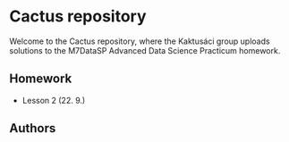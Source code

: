 # Cactus repository

Welcome to the Cactus repository, where the Kaktusáci group uploads solutions to the M7DataSP Advanced Data Science Practicum homework.

## Homework
- Lesson 2 (22. 9.)

## Authors
